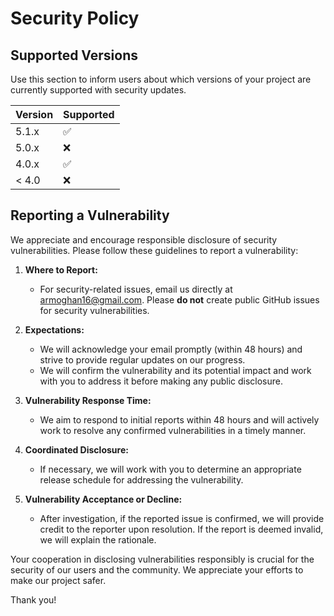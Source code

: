 # Security Policy

## Supported Versions

Use this section to inform users about which versions of your project are currently supported with security updates.

| Version | Supported          |
| ------- | ------------------ |
| 5.1.x   | :white_check_mark: |
| 5.0.x   | :x:                |
| 4.0.x   | :white_check_mark: |
| < 4.0   | :x:                |

## Reporting a Vulnerability

We appreciate and encourage responsible disclosure of security vulnerabilities. Please follow these guidelines to report a vulnerability:

1. **Where to Report:**

   - For security-related issues, email us directly at [armoghan16@gmail.com](mailto:armoghan16@gmail.com). Please **do not** create public GitHub issues for security vulnerabilities.

2. **Expectations:**

   - We will acknowledge your email promptly (within 48 hours) and strive to provide regular updates on our progress.
   - We will confirm the vulnerability and its potential impact and work with you to address it before making any public disclosure.

3. **Vulnerability Response Time:**

   - We aim to respond to initial reports within 48 hours and will actively work to resolve any confirmed vulnerabilities in a timely manner.

4. **Coordinated Disclosure:**

   - If necessary, we will work with you to determine an appropriate release schedule for addressing the vulnerability.

5. **Vulnerability Acceptance or Decline:**
   - After investigation, if the reported issue is confirmed, we will provide credit to the reporter upon resolution. If the report is deemed invalid, we will explain the rationale.

Your cooperation in disclosing vulnerabilities responsibly is crucial for the security of our users and the community. We appreciate your efforts to make our project safer.

Thank you!